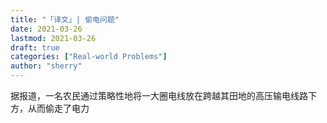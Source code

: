 ```yaml
---
title: "「译文」| 偷电问题" 
date: 2021-03-26
lastmod: 2021-03-26
draft: true
categories: ["Real-world Problems"]
author: "sherry"
---
```

据报道，一名农民通过策略性地将一大圈电线放在跨越其田地的高压输电线路下方，从而偷走了电力